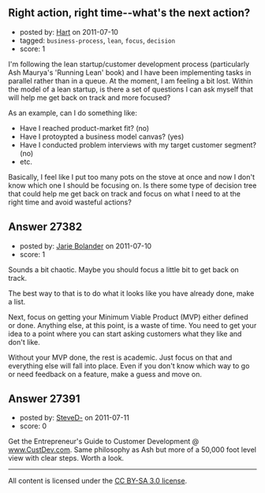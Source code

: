 ## Right action, right time--what's the next action?

- posted by: [Hart](https://stackexchange.com/users/-1/11869-hart) on 2011-07-10
- tagged: `business-process`, `lean`, `focus`, `decision`
- score: 1

I'm following the lean startup/customer development process (particularly Ash Maurya's 'Running Lean' book) and I have been implementing tasks in parallel rather than in a queue. At the moment, I am feeling a bit lost. Within the model of a lean startup, is there a set of questions I can ask myself that will help me get back on track and more focused?

As an example, can I do something like:

 - Have I reached product-market fit?
   (no) 
 - Have I protoypted a business
   model canvas? (yes) 
 - Have I conducted
   problem interviews with my target
   customer segment? (no) 
 - etc.

Basically, I feel like I put too many pots on the stove at once and now I don't know which one I should be focusing on. Is there some type of decision tree that could help me get back on track and focus on what I need to at the right time and avoid wasteful actions?


## Answer 27382

- posted by: [Jarie Bolander](https://stackexchange.com/users/-1/585-jarie-bolander) on 2011-07-10
- score: 1

Sounds a bit chaotic. Maybe you should focus a little bit to get back on track.

The best way to that is to do what it looks like you have already done, make a list.

Next, focus on getting your Minimum Viable Product (MVP) either defined or done. Anything else, at this point, is a waste of time. You need to get your idea to a point where you can start asking customers what they like and don't like.

Without your MVP done, the rest is academic. Just focus on that and everything else will fall into place. Even if you don't know which way to go or need feedback on a feature, make a guess and move on. 


## Answer 27391

- posted by: [SteveD-](https://stackexchange.com/users/-1/6609-steved) on 2011-07-11
- score: 0

Get the Entrepreneur's Guide to Customer Development @ www.CustDev.com.  Same philosophy as Ash but more of a 50,000 foot level view with clear steps.  Worth a look.  



---

All content is licensed under the [CC BY-SA 3.0 license](https://creativecommons.org/licenses/by-sa/3.0/).
